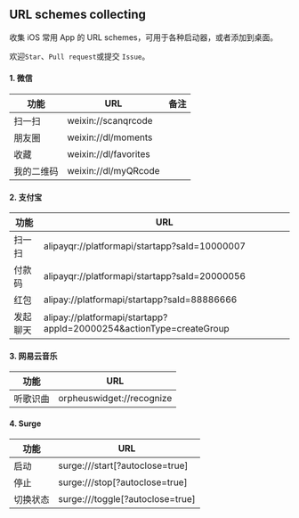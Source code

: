 URL schemes collecting
---

收集 iOS 常用 App 的 URL schemes，可用于各种启动器，或者添加到桌面。

欢迎`Star`、`Pull request`或提交 `Issue`。

#### 1. 微信
功能 | URL | 备注
---- | ---- | ----
扫一扫 | weixin://scanqrcode
朋友圈 | weixin://dl/moments
收藏 | weixin://dl/favorites
我的二维码 | weixin://dl/myQRcode

#### 2. 支付宝
功能 | URL
---- | ----
扫一扫 | alipayqr://platformapi/startapp?saId=10000007
付款码 | alipayqr://platformapi/startapp?saId=20000056
红包 | alipay://platformapi/startapp?saId=88886666
发起聊天 | alipay://platformapi/startapp?appId=20000254&actionType=createGroup

#### 3. 网易云音乐
功能 | URL
---- | ----
听歌识曲 | orpheuswidget://recognize

#### 4. Surge
功能 | URL
---- | ----
启动 | surge:///start[?autoclose=true]
停止 | surge:///stop[?autoclose=true]
切换状态 | surge:///toggle[?autoclose=true]
